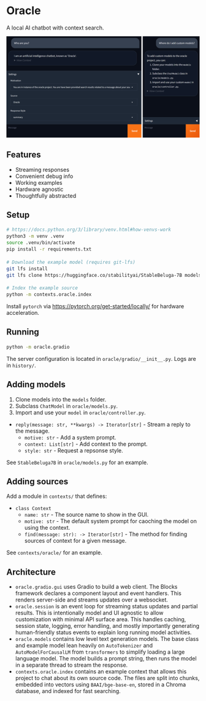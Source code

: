 # Oracle

A local AI chatbot with context search.

![Screenshots](oracle/gradio/screenshots.png)

## Features

- Streaming responses
- Convenient debug info
- Working examples
- Hardware agnostic
- Thoughtfully abstracted

## Setup

```sh
# https://docs.python.org/3/library/venv.html#how-venvs-work
python3 -m venv .venv
source .venv/bin/activate
pip install -r requirements.txt

# Download the example model (requires git-lfs)
git lfs install
git lfs clone https://huggingface.co/stabilityai/StableBeluga-7B models/StableBeluga-7B

# Index the example source
python -m contexts.oracle.index
```

Install `pytorch` via https://pytorch.org/get-started/locally/ for hardware acceleration.

## Running

```sh
python -m oracle.gradio
```

The server configuration is located in `oracle/gradio/__init__.py`.
Logs are in `history/`.

## Adding models

1. Clone models into the `models` folder.
2. Subclass `ChatModel` in `oracle/models.py`.
3. Import and use your `model` in `oracle/controller.py`.

- `reply(message: str, **kwargs) -> Iterator[str]` - Stream a reply to the message.
    - `motive: str` - Add a system prompt.
    - `context: List[str]` - Add context to the prompt.
    - `style: str` - Request a repsonse style.

See `StableBeluga7B` in `oracle/models.py` for an example.

## Adding sources

Add a module in `contexts/` that defines:

- `class Context`
    - `name: str` - The source name to show in the GUI.
    - `motive: str` - The default system prompt for caoching the model on
        using the context.
    - `find(message: str): -> Iterator[str]` - The method for finding sources of context
        for a given message.

See `contexts/oracle/` for an example.

## Architecture

- `oracle.gradio.gui` uses Gradio to build a web client. The Blocks
    framework declares a component layout and event handlers. This
    renders server-side and streams updates over a websocket.
- `oracle.session` is an event loop for streaming status updates and
    partial results. This is intentionally model and UI agnostic to
    allow customization with minimal API surface area. This handles
    caching, session state, logging, error handling, and mostly
    importantly generating human-friendly status events to explain
    long running model activities.
- `oracle.models` contains low level text generation models. The base
    class and example model lean heavily on `AutoTokenizer` and
    `AutoModelForCausalLM` from `transformers` to simplify loading
    a large language model. The model builds a prompt string, then
    runs the model in a separate thread to stream the response.
- `contexts.oracle.index` contains an example context that allows
    this project to chat about its own source code. The files are
    split into chunks, embedded into vectors using `BAAI/bge-base-en`,
    stored in a Chroma database, and indexed for fast searching.

